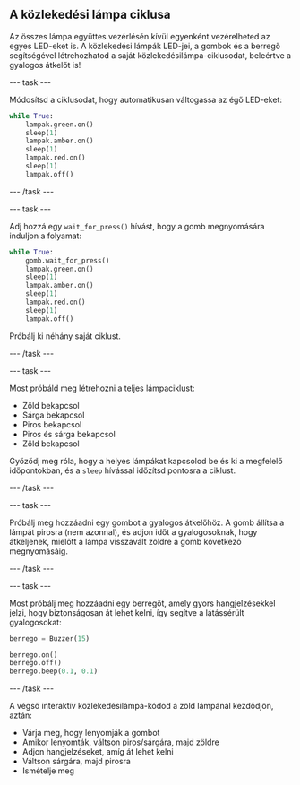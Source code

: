 ## A közlekedési lámpa ciklusa

Az összes lámpa együttes vezérlésén kívül egyenként vezérelheted az egyes LED-eket is. A közlekedési lámpák LED-jei, a gombok és a berregő segítségével létrehozhatod a saját közlekedésilámpa-ciklusodat, beleértve a gyalogos átkelőt is!

\--- task \---

Módosítsd a ciklusodat, hogy automatikusan váltogassa az égő LED-eket:

```python
while True:
    lampak.green.on()
    sleep(1)
    lampak.amber.on()
    sleep(1)
    lampak.red.on()
    sleep(1)
    lampak.off()
```

\--- /task \---

\--- task \---

Adj hozzá egy `wait_for_press()` hívást, hogy a gomb megnyomására induljon a folyamat:

```python
while True:
    gomb.wait_for_press()
    lampak.green.on()
    sleep(1)
    lampak.amber.on()
    sleep(1)
    lampak.red.on()
    sleep(1)
    lampak.off()
```

Próbálj ki néhány saját ciklust.

\--- /task \---

\--- task \---

Most próbáld meg létrehozni a teljes lámpaciklust:

- Zöld bekapcsol
- Sárga bekapcsol
- Piros bekapcsol
- Piros és sárga bekapcsol
- Zöld bekapcsol

Győződj meg róla, hogy a helyes lámpákat kapcsolod be és ki a megfelelő időpontokban, és a `sleep` hívással időzítsd pontosra a ciklust.

\--- /task \---

\--- task \---

Próbálj meg hozzáadni egy gombot a gyalogos átkelőhöz. A gomb állítsa a lámpát pirosra (nem azonnal), és adjon időt a gyalogosoknak, hogy átkeljenek, mielőtt a lámpa visszavált zöldre a gomb következő megnyomásáig.

\--- /task \---

\--- task \---

Most próbálj meg hozzáadni egy berregőt, amely gyors hangjelzésekkel jelzi, hogy biztonságosan át lehet kelni, így segítve a látássérült gyalogosokat:

```python
berrego = Buzzer(15)

berrego.on()
berrego.off()
berrego.beep(0.1, 0.1)
```

\--- /task \---

A végső interaktív közlekedésilámpa-kódod a zöld lámpánál kezdődjön, aztán:

- Várja meg, hogy lenyomják a gombot
- Amikor lenyomták, váltson piros/sárgára, majd zöldre
- Adjon hangjelzéseket, amíg át lehet kelni
- Váltson sárgára, majd pirosra
- Ismételje meg